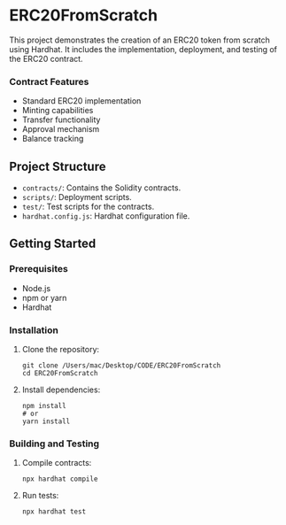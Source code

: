 # ERC20FromScratch

This project demonstrates the creation of an ERC20 token from scratch using Hardhat. It includes the implementation, deployment, and testing of the ERC20 contract.

### Contract Features
- Standard ERC20 implementation
- Minting capabilities
- Transfer functionality
- Approval mechanism
- Balance tracking

## Project Structure

- `contracts/`: Contains the Solidity contracts.
- `scripts/`: Deployment scripts.
- `test/`: Test scripts for the contracts.
- `hardhat.config.js`: Hardhat configuration file.

## Getting Started

### Prerequisites

- Node.js
- npm or yarn
- Hardhat

### Installation

1. Clone the repository:
    ```shell
    git clone /Users/mac/Desktop/CODE/ERC20FromScratch
    cd ERC20FromScratch
    ```

2. Install dependencies:
    ```shell
    npm install
    # or
    yarn install
    ```

### Building and Testing

1. Compile contracts:
    ```shell
    npx hardhat compile
    ```

2. Run tests:
    ```shell
    npx hardhat test
    ```

